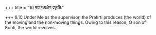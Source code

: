 +++
title = "10 मयाऽध्यक्षेण प्रकृतिः"

+++
9.10 Under Me as the supervisor, the Prakrti produces (the world) of the
moving and the non-moving things. Owing to this reason, O son of Kunti,
the world revolves.
